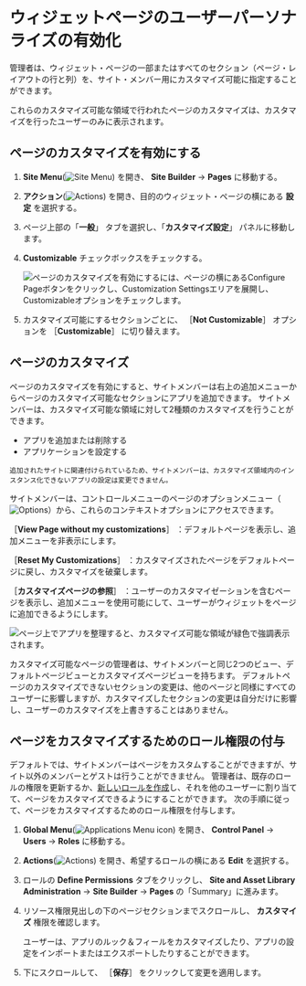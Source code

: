 # ウィジェットページのユーザーパーソナライズの有効化

管理者は、ウィジェット・ページの一部またはすべてのセクション（ページ・レイアウトの行と列）を、サイト・メンバー用にカスタマイズ可能に指定することができます。

これらのカスタマイズ可能な領域で行われたページのカスタマイズは、カスタマイズを行ったユーザーのみに表示されます。

## ページのカスタマイズを有効にする

1. **Site Menu**(![Site Menu](../../../images/icon-product-menu.png)) を開き、 **Site Builder** &rarr; **Pages** に移動する。

1. **アクション**(![Actions](../../../images/icon-actions.png)) を開き、目的のウィジェット・ページの横にある **設定** を選択する。

1. ページ上部の「**一般**」 タブを選択し、「**カスタマイズ設定**」 パネルに移動します。

1. **Customizable** チェックボックスをチェックする。

   ![ページのカスタマイズを有効にするには、ページの横にあるConfigure Pageボタンをクリックし、Customization Settingsエリアを展開し、Customizableオプションをチェックします。](./personalizing-pages/images/01.png)

1. カスタマイズ可能にするセクションごとに、 ［**Not Customizable**］ オプションを ［**Customizable**］ に切り替えます。

## ページのカスタマイズ

ページのカスタマイズを有効にすると、サイトメンバーは右上の追加メニューからページのカスタマイズ可能なセクションにアプリを追加できます。 サイトメンバーは、カスタマイズ可能な領域に対して2種類のカスタマイズを行うことができます。

- アプリを追加または削除する
- アプリケーションを設定する

```{note}
追加されたサイトに関連付けられているため、サイトメンバーは、カスタマイズ領域内のインスタンス化できないアプリの設定は変更できません。
```

サイトメンバーは、コントロールメニューのページのオプションメニュー（![Options](../../../images/icon-options.png)）から、これらのコンテキストオプションにアクセスできます。

［**View Page without my customizations**］ ：デフォルトページを表示し、追加メニューを非表示にします。

［**Reset My Customizations**］ ：カスタマイズされたページをデフォルトページに戻し、カスタマイズを破棄します。

［**カスタマイズページの参照**］ ：ユーザーのカスタマイゼーションを含むページを表示し、追加メニューを使用可能にして、ユーザーがウィジェットをページに追加できるようにします。

![ページ上でアプリを整理すると、カスタマイズ可能な領域が緑色で強調表示されます。](./personalizing-pages/images/02.png)

カスタマイズ可能なページの管理者は、サイトメンバーと同じ2つのビュー、デフォルトページビューとカスタマイズページビューを持ちます。 デフォルトページのカスタマイズできないセクションの変更は、他のページと同様にすべてのユーザーに影響しますが、カスタマイズしたセクションの変更は自分だけに影響し、ユーザーのカスタマイズを上書きすることはありません。

## ページをカスタマイズするためのロール権限の付与

デフォルトでは、サイトメンバーはページをカスタムすることができますが、サイト以外のメンバーとゲストは行うことができません。 管理者は、既存のロールの権限を更新するか、[新しいロールを作成](../../../users-and-permissions/roles-and-permissions/creating-and-managing-roles.md)し、それを他のユーザーに割り当てて、ページをカスタマイズできるようにすることができます。 次の手順に従って、ページをカスタマイズするためのロール権限を付与します。

1. **Global Menu**(![Applications Menu icon](../../../images/icon-applications-menu.png)) を開き、 **Control Panel** &rarr; **Users** &rarr; **Roles** に移動する。

1. **Actions**(![Actions](../../../images/icon-actions.png)) を開き、希望するロールの横にある **Edit** を選択する。

1. ロールの **Define Permissions** タブをクリックし、 **Site and Asset Library Administration** &rarr; **Site Builder** &rarr; **Pages** の「Summary」に進みます。

1. リソース権限見出しの下のページセクションまでスクロールし、 **カスタマイズ** 権限を確認します。

   ユーザーは、アプリのルック＆フィールをカスタマイズしたり、アプリの設定をインポートまたはエクスポートしたりすることができます。

1. 下にスクロールして、 ［**保存**］ をクリックして変更を適用します。
